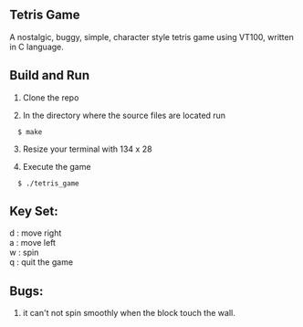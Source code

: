 ## Tetris Game 
A nostalgic, buggy, simple, character style tetris game using VT100, written in C language.


## Build and Run

1. Clone the repo

2. In the directory where the source files are located run
```
  $ make
```
3. Resize your terminal with 134 x 28

4. Execute the game
```
  $ ./tetris_game
```

## Key Set:
d : move right\
a : move left\
w : spin\
q : quit the game

## Bugs:
1. it can't not spin smoothly when the block touch the wall.
